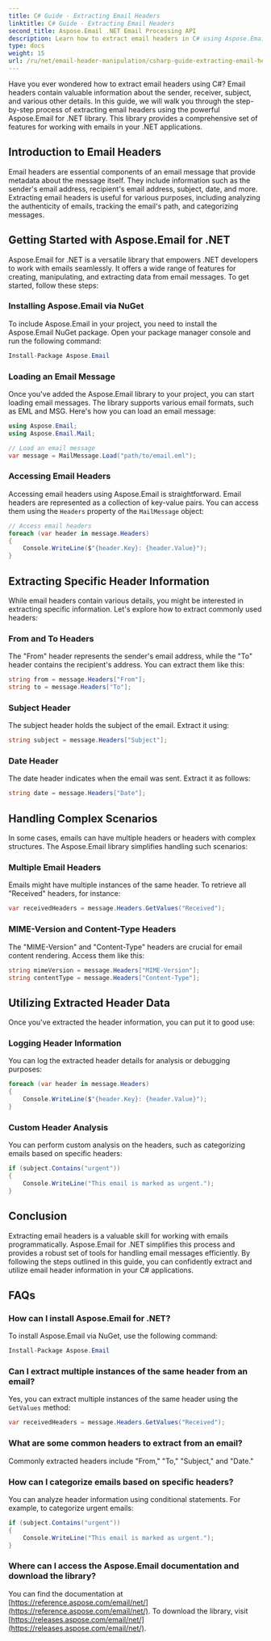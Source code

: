 ```yaml
---
title: C# Guide - Extracting Email Headers
linktitle: C# Guide - Extracting Email Headers
second_title: Aspose.Email .NET Email Processing API
description: Learn how to extract email headers in C# using Aspose.Email for .NET. Step-by-step guide with source code for efficient email analysis. 
type: docs
weight: 15
url: /ru/net/email-header-manipulation/csharp-guide-extracting-email-headers/
---
```


Have you ever wondered how to extract email headers using C#? Email headers contain valuable information about the sender, receiver, subject, and various other details. In this guide, we will walk you through the step-by-step process of extracting email headers using the powerful Aspose.Email for .NET library. This library provides a comprehensive set of features for working with emails in your .NET applications.

## Introduction to Email Headers

Email headers are essential components of an email message that provide metadata about the message itself. They include information such as the sender's email address, recipient's email address, subject, date, and more. Extracting email headers is useful for various purposes, including analyzing the authenticity of emails, tracking the email's path, and categorizing messages.

## Getting Started with Aspose.Email for .NET

Aspose.Email for .NET is a versatile library that empowers .NET developers to work with emails seamlessly. It offers a wide range of features for creating, manipulating, and extracting data from email messages. To get started, follow these steps:

### Installing Aspose.Email via NuGet

To include Aspose.Email in your project, you need to install the Aspose.Email NuGet package. Open your package manager console and run the following command:

```csharp
Install-Package Aspose.Email
```

### Loading an Email Message

Once you've added the Aspose.Email library to your project, you can start loading email messages. The library supports various email formats, such as EML and MSG. Here's how you can load an email message:

```csharp
using Aspose.Email;
using Aspose.Email.Mail;

// Load an email message
var message = MailMessage.Load("path/to/email.eml");
```

### Accessing Email Headers

Accessing email headers using Aspose.Email is straightforward. Email headers are represented as a collection of key-value pairs. You can access them using the `Headers` property of the `MailMessage` object:

```csharp
// Access email headers
foreach (var header in message.Headers)
{
    Console.WriteLine($"{header.Key}: {header.Value}");
}
```

## Extracting Specific Header Information

While email headers contain various details, you might be interested in extracting specific information. Let's explore how to extract commonly used headers:

### From and To Headers

The "From" header represents the sender's email address, while the "To" header contains the recipient's address. You can extract them like this:

```csharp
string from = message.Headers["From"];
string to = message.Headers["To"];
```

### Subject Header

The subject header holds the subject of the email. Extract it using:

```csharp
string subject = message.Headers["Subject"];
```

### Date Header

The date header indicates when the email was sent. Extract it as follows:

```csharp
string date = message.Headers["Date"];
```

## Handling Complex Scenarios

In some cases, emails can have multiple headers or headers with complex structures. The Aspose.Email library simplifies handling such scenarios:

### Multiple Email Headers

Emails might have multiple instances of the same header. To retrieve all "Received" headers, for instance:

```csharp
var receivedHeaders = message.Headers.GetValues("Received");
```

### MIME-Version and Content-Type Headers

The "MIME-Version" and "Content-Type" headers are crucial for email content rendering. Access them like this:

```csharp
string mimeVersion = message.Headers["MIME-Version"];
string contentType = message.Headers["Content-Type"];
```

## Utilizing Extracted Header Data

Once you've extracted the header information, you can put it to good use:

### Logging Header Information

You can log the extracted header details for analysis or debugging purposes:

```csharp
foreach (var header in message.Headers)
{
    Console.WriteLine($"{header.Key}: {header.Value}");
}
```

### Custom Header Analysis

You can perform custom analysis on the headers, such as categorizing emails based on specific headers:

```csharp
if (subject.Contains("urgent"))
{
    Console.WriteLine("This email is marked as urgent.");
}
```

## Conclusion

Extracting email headers is a valuable skill for working with emails programmatically. Aspose.Email for .NET simplifies this process and provides a robust set of tools for handling email messages efficiently. By following the steps outlined in this guide, you can confidently extract and utilize email header information in your C# applications.

## FAQs

### How can I install Aspose.Email for .NET?

To install Aspose.Email via NuGet, use the following command:
```csharp
Install-Package Aspose.Email
```

### Can I extract multiple instances of the same header from an email?

Yes, you can extract multiple instances of the same header using the `GetValues` method:
```csharp
var receivedHeaders = message.Headers.GetValues("Received");
```

### What are some common headers to extract from an email?

Commonly extracted headers include "From," "To," "Subject," and "Date."

### How can I categorize emails based on specific headers?

You can analyze header information using conditional statements. For example, to categorize urgent emails:
```csharp
if (subject.Contains("urgent"))
{
    Console.WriteLine("This email is marked as urgent.");
}
```

### Where can I access the Aspose.Email documentation and download the library?

You can find the documentation at [https://reference.aspose.com/email/net/](https://reference.aspose.com/email/net/). To download the library, visit [https://releases.aspose.com/email/net/](https://releases.aspose.com/email/net/).
